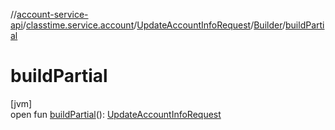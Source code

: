 //[account-service-api](../../../../index.md)/[classtime.service.account](../../index.md)/[UpdateAccountInfoRequest](../index.md)/[Builder](index.md)/[buildPartial](build-partial.md)

# buildPartial

[jvm]\
open fun [buildPartial](build-partial.md)(): [UpdateAccountInfoRequest](../index.md)
